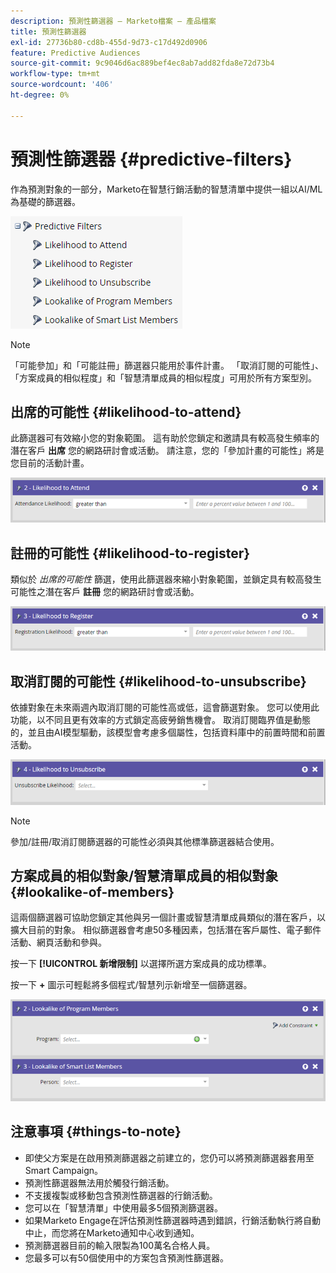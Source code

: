 ```yaml
---
description: 預測性篩選器 — Marketo檔案 — 產品檔案
title: 預測性篩選器
exl-id: 27736b80-cd8b-455d-9d73-c17d492d0906
feature: Predictive Audiences
source-git-commit: 9c9046d6ac889bef4ec8ab7add82fda8e72d73b4
workflow-type: tm+mt
source-wordcount: '406'
ht-degree: 0%

---
```


# 預測性篩選器 {#predictive-filters}

作為預測對象的一部分，Marketo在智慧行銷活動的智慧清單中提供一組以AI/ML為基礎的篩選器。

![影像1](assets/predictive-filters-1.png)

>[!NOTE]
>
>「可能參加」和「可能註冊」篩選器只能用於事件計畫。 「取消訂閱的可能性」、「方案成員的相似程度」和「智慧清單成員的相似程度」可用於所有方案型別。

## 出席的可能性 {#likelihood-to-attend}

此篩選器可有效縮小您的對象範圍。 這有助於您鎖定和邀請具有較高發生頻率的潛在客戶 **出席** 您的網路研討會或活動。 請注意，您的「參加計畫的可能性」將是您目前的活動計畫。

![影像2](assets/predictive-filters-2.png)

## 註冊的可能性 {#likelihood-to-register}

類似於 _出席的可能性_ 篩選，使用此篩選器來縮小對象範圍，並鎖定具有較高發生可能性之潛在客戶 **註冊** 您的網路研討會或活動。

![影像三](assets/predictive-filters-3.png)

## 取消訂閱的可能性 {#likelihood-to-unsubscribe}

依據對象在未來兩週內取消訂閱的可能性高或低，這會篩選對象。 您可以使用此功能，以不同且更有效率的方式鎖定高疲勞銷售機會。 取消訂閱臨界值是動態的，並且由AI模型驅動，該模型會考慮多個屬性，包括資料庫中的前置時間和前置活動。

![影像四](assets/predictive-filters-4.png)

>[!NOTE]
>
>參加/註冊/取消訂閱篩選器的可能性必須與其他標準篩選器結合使用。

## 方案成員的相似對象/智慧清單成員的相似對象 {#lookalike-of-members}

這兩個篩選器可協助您鎖定其他與另一個計畫或智慧清單成員類似的潛在客戶，以擴大目前的對象。 相似篩選器會考慮50多種因素，包括潛在客戶屬性、電子郵件活動、網頁活動和參與。

按一下 **[!UICONTROL 新增限制]** 以選擇所選方案成員的成功標準。

按一下 **+** 圖示可輕鬆將多個程式/智慧列示新增至一個篩選器。

![影像五](assets/predictive-filters-5.png)

## 注意事項 {#things-to-note}

* 即使父方案是在啟用預測篩選器之前建立的，您仍可以將預測篩選器套用至Smart Campaign。
* 預測性篩選器無法用於觸發行銷活動。
* 不支援複製或移動包含預測性篩選器的行銷活動。
* 您可以在「智慧清單」中使用最多5個預測篩選器。
* 如果Marketo Engage在評估預測性篩選器時遇到錯誤，行銷活動執行將自動中止，而您將在Marketo通知中心收到通知。
* 預測篩選器目前的輸入限製為100萬名合格人員。
* 您最多可以有50個使用中的方案包含預測性篩選器。

